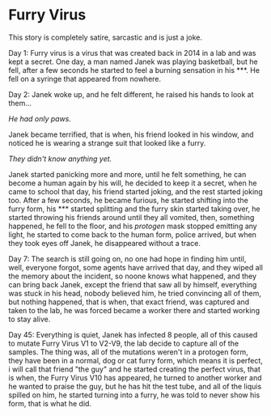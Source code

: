 # Furry Virus

This story is completely satire, sarcastic and is just a joke.

Day 1: Furry virus is a virus that was created back in 2014 in a lab and was kept a secret. One day, a man named Janek was playing basketball, but he fell, after a few seconds he started to feel a burning sensation in his ***. He fell on a syringe that appeared from nowhere.

Day 2: Janek woke up, and he felt different, he raised his hands to look at them...

*He had only paws.*

Janek became terrified, that is when, his friend looked in his window, and noticed he is wearing a strange suit that looked like a furry.

*They didn't know anything yet.*

Janek started panicking more and more, until he felt something, he can become a human again by his will, he decided to keep it a secret, when he came to school that day, his friend started joking, and the rest started joking too. 
After a few seconds, he became furious, he started shifting into the furry form, his *** started splitting and the furry skin started taking over, he started throwing his friends around until they all vomited, then, something happened, he fell to the floor, and his *protogen* mask stopped emitting any light, he started to come back to the human form, police arrived, but when they took eyes off Janek, he disappeared without a trace.

Day 7: The search is still going on, no one had hope in finding him until, well, everyone forgot, some agents have arrived that day, and they wiped all the memory about the incident, so noone knows what happened, and they can bring back Janek, except the friend that saw all by himself, everything was stuck in his head, nobody believed him, he tried convincing all of them, but nothing happened, that is when, that exact friend, was captured and taken to the lab, he was forced became a worker there and started working to stay alive.

Day 45: Everything is quiet, Janek has infected 8 people, all of this caused to mutate Furry Virus V1 to V2-V9, the lab decide to capture all of the samples. The thing was, all of the mutations weren't in a protogen form, they have been in a normal, dog or cat furry form, which means it is perfect, i will call that friend "the guy" and he started creating the perfect virus, that is when, the Furry Virus V10 has appeared, he turned to another worker and he wanted to praise the guy, but he has hit the test tube, and all of the liquis spilled on him, he started turning into a furry, he was told to never show his form, that is what he did.
